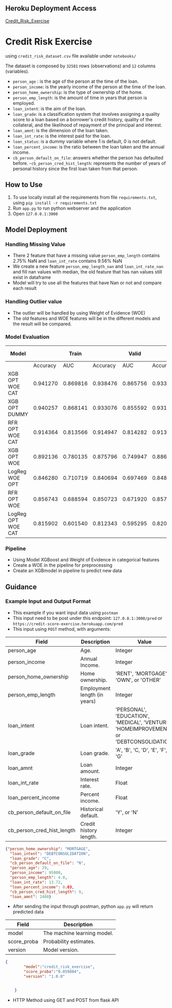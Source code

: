 ## Heroku Deployment Access

[Credit_Risk_Exercise](https://credit-score-exercise.herokuapp.com/)

# Credit Risk Exercise

using `credit_risk_dataset.csv` file available under `notebooks/`

The dataset is composed by `32581` rows (observations) and `12` columns (variables).

- `person_age` : is the age of the person at the time of the loan.
- `person_income`: is the yearly income of the person at the time of the loan.
- `person_home_ownership`: is the type of ownership of the home.
- `person_emp_length`: is the amount of time in years that person is employed.
- `loan_intent`: is the aim of the loan.
- `loan_grade`: is a classification system that involves assigning a quality score to a loan based on a borrower's credit history, quality of the collateral, and the likelihood of repayment of the principal and interest.
- `loan_amnt`: is the dimension of the loan taken.
- `loan_int_rate`: is the interest paid for the loan.
- `loan_status`: is a dummy variable where 1 is default, 0 is not default.
- `loan_percent_income`: is the ratio between the loan taken and the annual income.
- `cb_person_default_on_file`: answers whether the person has defaulted before.
-`cb_person_cred_hist_length`: represents the number of years of personal history since the first loan taken from that person.

## How to Use

1. To use locally install all the requirements from file `requirements.txt`, using `pip install -r requirements.txt`
2. Run `app.py` to run python webserver and the application
3. Open `127.0.0.1:3000`

## Model Deployment

### Handling Missing Value
- There 2 feature that have a missing value `person_emp_length` contains 2.75% NaN and `loan_int_rate` contains 9.56% NaN
- We create a new feature `person_emp_length_nan` and	`loan_int_rate_nan` and fill nan values with median, the old feature that has nan values still exist in dataframe
- Model will try to use all the features that have Nan or not and compare each result

### Handling Outlier value
- The outlier will be handled by using Weight of Evidence (WOE)
- The old features and WOE features will be in the different models and the result will be compared.

### Model Evaluation

| Model || Train || Valid|| Holdout Sample|
| --- | --- | --- |--- | --- | --- | --- |
||Accuracy	|AUC	|Accuracy|	AUC|	Accuracy|	AUC|
|XGB OPT WOE CAT	|0.941270|	0.869816|	0.938476|	0.865756|	0.933045|	0.852295|
|XGB OPT DUMMY	|0.940257|	0.868141|	0.933076|	0.855592|	0.931348	|0.851468|
|RFR OPT WOE CAT|	0.914364	|0.813566	|0.914947	|0.814282|	0.913453|	0.809761|
|XGB OPT WOE	|0.892136	|0.780135|	0.875796|	0.749947|	0.886301|	0.767530|
|LogReg WOE OPT	|0.846280	|0.710719|	0.840694|	0.697469|	0.848504|	0.710803|
|RFR OPT WOE	|0.856743|	0.688594|	0.850723|	0.671920|	0.857143|	0.684250|
|LogReg OPT WOE CAT	|0.815902|	0.601540|	0.812343|	0.595295|	0.820734|	0.606344|

### Pipeline
- Using Model XGBoost and Weight of Evidence in categorical features
- Create a WOE in the pipeline for preprocessing
- Create an XGBmodel in pipeline to predict new data

## Guidance

### Example Input and Output Format
- This example if you want input data using `postman`
- This input need to be post under this endpoint:
`127.0.0.1:3000/pred` or `https://credit-score-exercise.herokuapp.com/pred`
- This input using `POST` method, with arguments:

|Field|	Description|	Value|
| --- | --- | --- |
|person_age	|Age.	|Integer|
|person_income	|Annual Income.|	Integer|
|person_home_ownership	|Home ownership.	|'RENT', 'MORTGAGE', 'OWN', or 'OTHER'|
|person_emp_length|	Employment length (in years)	|Integer|
|loan_intent	|Loan intent.|	'PERSONAL', 'EDUCATION', 'MEDICAL', 'VENTURE', 'HOMEIMPROVEMENT', or 'DEBTCONSOLIDATION'|
|loan_grade|	Loan grade.|	'A', 'B', 'C, 'D', 'E', 'F', or 'G'|
|loan_amnt|	Loan amount.|	Integer|
|loan_int_rate|	Interest rate.	|Float|
|loan_percent_income	|Percent income.|	Float|
|cb_person_default_on_file	|Historical default.|	'Y', or 'N'|
|cb_person_cred_hist_length	|Credit history length.	|Integer|

```json
{"person_home_ownership": "MORTGAGE",
  "loan_intent": "DEBTCONSOLIDATION",
  "loan_grade": "C",
  "cb_person_default_on_file": "N",
  "person_age": 29,
  "person_income": 95000,
  "person_emp_length": 4.0,
  "loan_int_rate": 13.72,
  "loan_percent_income": 0.03,
  "cb_person_cred_hist_length": 9,
  "loan_amnt": 2400}
```
-  After sending the input through postman, python `app.py` will return predicted data

|Field|	Description|
| --- | --- |
|model	|The machine learning model.|
|score_proba	|Probability estimates.|
|version|	Model version.|

```json
{
        "model":"credit_risk_exercise",
        "score_proba":"0.059884",
        "version": "1.0.0"


    }
```
- HTTP Method using GET and POST from flask API
